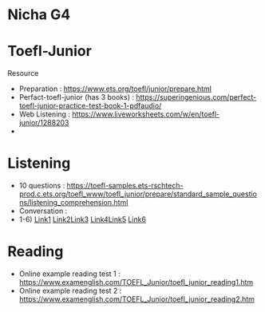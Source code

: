 # Nicha G4

# Toefl-Junior
Resource
- Preparation : https://www.ets.org/toefl/junior/prepare.html
- Perfact-toefl-junior (has 3 books) : https://superingenious.com/perfect-toefl-junior-practice-test-book-1-pdfaudio/
- Web Listening : https://www.liveworksheets.com/w/en/toefl-junior/1288203
- 

# Listening
- 10 questions : https://toefl-samples.ets-rschtech-prod.c.ets.org/toefl_www/toefl_junior/prepare/standard_sample_questions/listening_comprehension.html
- Conversation :
-   1-6) <a href="https://www.examenglish.com/TOEFL/TOEFL_listening_conversation1.htm">Link1</a> <a href="https://www.examenglish.com/TOEFL/TOEFL_listening_conversation2.htm">Link2</a><a href="https://www.examenglish.com/TOEFL/TOEFL_listening_conversation3.htm">Link3</a> <a href="https://www.examenglish.com/TOEFL/TOEFL_listening_conversation4.htm">Link4</a><a href="https://www.examenglish.com/TOEFL/TOEFL_listening_conversation5.htm">Link5</a> <a href="https://www.examenglish.com/TOEFL/TOEFL_listening_conversation6.htm">Link6</a>


# Reading
- Online example reading test 1 : https://www.examenglish.com/TOEFL_Junior/toefl_junior_reading1.htm
- Online example reading test 2 : https://www.examenglish.com/TOEFL_Junior/toefl_junior_reading2.htm
